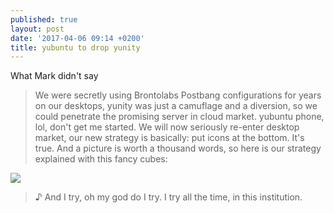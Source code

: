 ```yaml
---
published: true
layout: post
date: '2017-04-06 09:14 +0200'
title: yubuntu to drop yunity
---
```

What Mark didn't say

> We were secretly using Brontolabs Postbang configurations for years on our desktops, yunity was just a camuflage and a diversion, so we could penetrate the promising server in cloud market. yubuntu phone, lol, don't get me started. We will now seriously re-enter desktop market, our new strategy is basically: put icons at the bottom. It's true. And a picture is worth a thousand words, so here is our strategy explained with this fancy cubes:

![](https://insights.ubuntu.com/wp-content/uploads/226b/Snappy-Core-in-the-Cloud.png)

>  ♪ And I try, oh my god do I try. I try all the time, in this institution.
